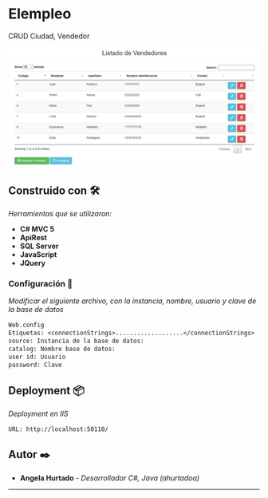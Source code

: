 # Elempleo

CRUD Ciudad, Vendedor

![alt text](https://github.com/AngelaHurtado/Elempleo/blob/master/Imagen.PNG)

## Construido con 🛠️

_Herramientas que se utilizaron:_

* **C# MVC 5** 
* **ApiRest** 
* **SQL Server** 
* **JavaScript** 
* **JQuery**

### Configuración 🔧

_Modificar el siguiente archivo, con la instancia, nombre, usuario y clave de la base de datos_

```
Web.config
Etiquetas: <connectionStrings>...................</connectionStrings>
source: Instancia de la base de datos:
catalog: Nombre base de datos:
user id: Usuario
password: Clave
```

## Deployment 📦

_Deployment en IIS_

```
URL: http://localhost:50110/
```

## Autor ✒️

* **Angela Hurtado** - *Desarrollador C#, Java (ahurtadoa)*

---
